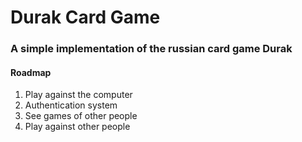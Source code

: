# Durak Card Game

### A simple implementation of the russian card game Durak

#### Roadmap

1. Play against the computer
2. Authentication system
3. See games of other people
4. Play against other people
